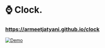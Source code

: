# ⌚ Clock.
### https://armeetjatyani.github.io/clock
[![Demo](https://i.imgur.com/dsQzu4S.png)](https://armeetjatyani.github.io/clock)


